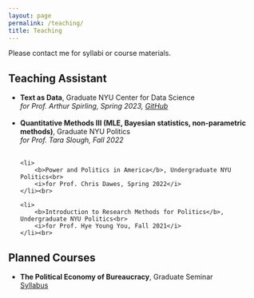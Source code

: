 ```yaml
---
layout: page
permalink: /teaching/
title: Teaching
---
```


Please contact me for syllabi or course materials. 

## Teaching Assistant

<ul>
  <li>
		<b>Text as Data</b>, Graduate NYU Center for Data Science<br>
		<i>for Prof. Arthur Spirling, Spring 2023, <a href="https://github.com/ElisaWirsching/Text-as-Data-Lab-Spring-2023">GitHub</a></i>
	</li><br>
	
  <li>
		<b>Quantitative Methods III (MLE, Bayesian statistics, non-parametric methods)</b>, Graduate NYU Politics<br>
		<i>for Prof. Tara Slough, Fall 2022</i>
	</li><br>
	
	<li>
		<b>Power and Politics in America</b>, Undergraduate NYU Politics<br>
		<i>for Prof. Chris Dawes, Spring 2022</i>
	</li><br>
	
	<li>
		<b>Introduction to Research Methods for Politics</b>, Undergraduate NYU Politics<br>
		<i>for Prof. Hye Young You, Fall 2021</i>
	</li><br>

</ul>

## Planned Courses

<ul>
  <li>
		<b>The Political Economy of Bureaucracy</b>, Graduate Seminar<br>
		<a href="https://elisawirsching.github.io/teaching/syllabus_bureaucracy.pdf"><div class="color-button">Syllabus</div></a>
	</li><br>

</ul>
